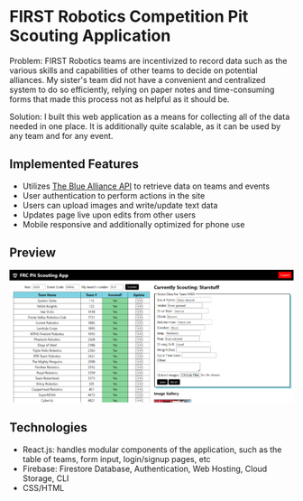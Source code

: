 # FIRST Robotics Competition Pit Scouting Application
Problem: FIRST Robotics teams are incentivized to record data such as the various skills and capabilities of other teams to decide on potential alliances. My sister's team did not have a convenient and centralized system to do so efficiently, relying on paper notes and time-consuming forms that made this process not as helpful as it should be. 

Solution: I built this web application as a means for collecting all of the data needed in one place. It is additionally quite scalable, as it can be used by any team and for any event. 

## Implemented Features
- Utilizes [The Blue Alliance API](https://www.thebluealliance.com/) to retrieve data on teams and events
- User authentication to perform actions in the site
- Users can upload images and write/update text data
- Updates page live upon edits from other users
- Mobile responsive and additionally optimized for phone use

## Preview
![Pit Scouting App Preview](https://github.com/candace-sun/frc-pit-scouting-app/blob/main/pit%20scouting%20app%201.PNG)

## Technologies
* React.js: handles modular components of the application, such as the table of teams, form input, login/signup pages, etc
* Firebase: Firestore Database, Authentication, Web Hosting, Cloud Storage, CLI
* CSS/HTML
